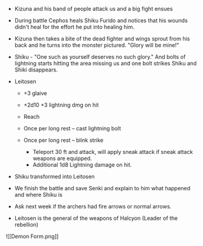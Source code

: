 - Kizuna and his band of people attack us and a big fight ensues
- During battle Cephos heals Shiku Furido and notices that his wounds didn't heal for the effort he put into healing him.
- Kizuna then takes a bite of the dead fighter and wings sprout from his back and he turns into the monster pictured. "Glory will be mine!"
- Shiku - "One such as yourself deserves no such glory." And bolts of lightning starts hitting the area missing us and one bolt strikes Shiku and Shiki disappears.
- Leitosen
    
    - +3 glaive
    - +2d10 +3 lightning dmg on hit
    - Reach
    - Once per long rest – cast lightning bolt
    - Once per long rest – blink strike
        
        - Teleport 30 ft and attack, will apply sneak attack if sneak attack weapons are equipped.
        - Additional 1d8 Lightning damage on hit.
- Shiku transformed into Leitosen
- We finish the battle and save Senki and explain to him what happened and where Shiku is
- Ask next week if the archers had fire arrows or normal arrows.
- Leitosen is the general of the weapons of Halcyon (Leader of the rebellion)

![[Demon Form.png]]